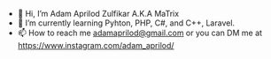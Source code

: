 - 👋 Hi, I’m Adam Aprilod Zulfikar A.K.A MaTrix
- 🌱 I’m currently learning Pyhton, PHP, C#, and C++, Laravel.
- 📫 How to reach me adamaprilod@gmail.com or you can DM me at https://www.instagram.com/adam_aprilod/

<!---
adamaprilod/adamaprilod is a ✨ special ✨ repository because its `README.md` (this file) appears on your GitHub profile.
You can click the Preview link to take a look at your changes.
--->
